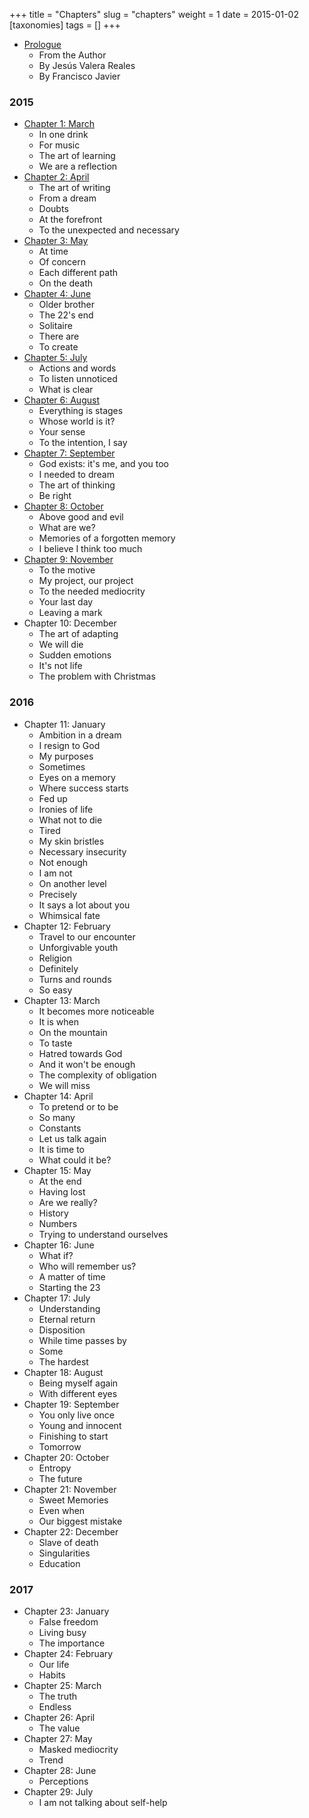 +++
title = "Chapters"
slug = "chapters"
weight = 1
date = 2015-01-02
[taxonomies]
tags = []
+++

- [Prologue](@/books/oeur/en/0-prologo.md)
    - From the Author
    - By Jesús Valera Reales
    - By Francisco Javier

### 2015

- [Chapter 1: March](@/books/oeur/en/01-2015-marzo.md)
  - In one drink
  - For music
  - The art of learning
  - We are a reflection
- [Chapter 2: April](@/books/oeur/en/02-2015-abril.md)
  - The art of writing
  - From a dream
  - Doubts
  - At the forefront
  - To the unexpected and necessary
- [Chapter 3: May](@/books/oeur/en/03-2015-mayo.md)
  - At time
  - Of concern
  - Each different path
  - On the death
- [Chapter 4: June](@/books/oeur/en/04-2015-junio.md)
  - Older brother
  - The 22's end
  - Solitaire
  - There are
  - To create
- [Chapter 5: July](@/books/oeur/en/05-2015-julio.md)
  - Actions and words
  - To listen unnoticed
  - What is clear
- [Chapter 6: August](@/books/oeur/en/06-2015-agosto.md)
  - Everything is stages
  - Whose world is it?
  - Your sense
  - To the intention, I say
- [Chapter 7: September](@/books/oeur/en/07-2015-septiembre.md)
  - God exists: it's me, and you too
  - I needed to dream
  - The art of thinking
  - Be right
- [Chapter 8: October](@/books/oeur/en/08-2015-octubre.md)
  - Above good and evil
  - What are we?
  - Memories of a forgotten memory
  - I believe I think too much
- [Chapter 9: November](@/books/oeur/en/09-2015-noviembre.md)
  - To the motive
  - My project, our project
  - To the needed mediocrity
  - Your last day
  - Leaving a mark
- Chapter 10: December
  - The art of adapting
  - We will die
  - Sudden emotions
  - It's not life
  - The problem with Christmas 
    
### 2016

- Chapter 11: January
  - Ambition in a dream
  - I resign to God
  - My purposes
  - Sometimes
  - Eyes on a memory
  - Where success starts
  - Fed up
  - Ironies of life
  - What not to die
  - Tired
  - My skin bristles
  - Necessary insecurity
  - Not enough
  - I am not
  - On another level
  - Precisely
  - It says a lot about you
  - Whimsical fate
- Chapter 12: February
  - Travel to our encounter
  - Unforgivable youth
  - Religion
  - Definitely
  - Turns and rounds
  - So easy
- Chapter 13: March
  - It becomes more noticeable
  - It is when
  - On the mountain
  - To taste
  - Hatred towards God
  - And it won't be enough
  - The complexity of obligation
  - We will miss
- Chapter 14: April
  - To pretend or to be
  - So many
  - Constants
  - Let us talk again
  - It is time to
  - What could it be?
- Chapter 15: May
  - At the end
  - Having lost
  - Are we really?
  - History
  - Numbers
  - Trying to understand ourselves
- Chapter 16: June
  - What if?
  - Who will remember us?
  - A matter of time
  - Starting the 23
- Chapter 17: July
  - Understanding
  - Eternal return
  - Disposition
  - While time passes by
  - Some
  - The hardest
- Chapter 18: August
  - Being myself again
  - With different eyes
- Chapter 19: September
  - You only live once
  - Young and innocent
  - Finishing to start
  - Tomorrow
- Chapter 20: October
  - Entropy
  - The future
- Chapter 21: November
  - Sweet Memories
  - Even when
  - Our biggest mistake
- Chapter 22: December
  - Slave of death
  - Singularities
  - Education

### 2017

- Chapter 23: January
  - False freedom
  - Living busy
  - The importance
- Chapter 24: February
  - Our life
  - Habits
- Chapter 25: March
  - The truth
  - Endless
- Chapter 26: April
  - The value
- Chapter 27: May
  - Masked mediocrity
  - Trend
- Chapter 28: June
  - Perceptions
- Chapter 29: July
  - I am not talking about self-help

